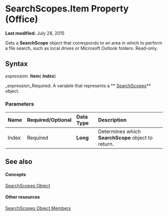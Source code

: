 
# SearchScopes.Item Property (Office)

 **Last modified:** July 28, 2015

Gets a  **SearchScope** object that corresponds to an area in which to perform a file search, such as local drives or Microsoft Outlook folders. Read-only.

## Syntax

 _expression_. **Item**( **_Index_**)

 _expression_Required. A variable that represents a  ** [SearchScopes](ec42a522-13f3-319b-9453-a5b78c61e74c.md)** object.


### Parameters



|**Name**|**Required/Optional**|**Data Type**|**Description**|
|:-----|:-----|:-----|:-----|
|Index|Required| **Long**|Determines which  **SearchScope** object to return.|

## See also


#### Concepts


 [SearchScopes Object](ec42a522-13f3-319b-9453-a5b78c61e74c.md)
#### Other resources


 [SearchScopes Object Members](2e4ad88b-25ba-02d1-b7ea-d850db076357.md)
